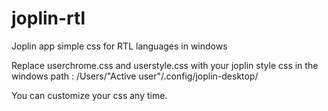 # joplin-rtl
Joplin app simple css for RTL languages in windows

Replace userchrome.css and userstyle.css with your joplin style css in the windows path :
/Users/"Active user"/.config/joplin-desktop/

You can customize your css any time.
